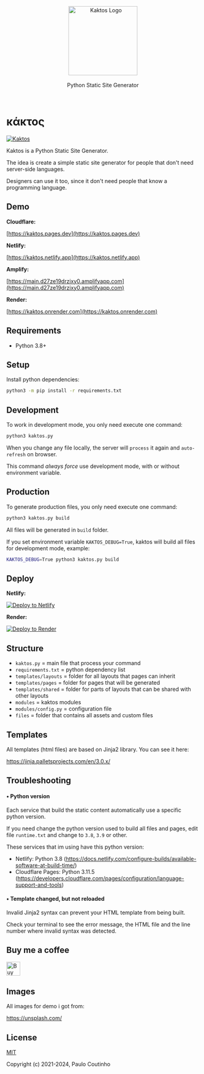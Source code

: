 <p align="center">
    <a href="https://github.com/paulocoutinhox/kaktos" target="_blank" rel="noopener noreferrer">
        <img width="180" src="extras/images/logo.png" alt="Kaktos Logo">
    </a>
    <br>
    <br>
    Python Static Site Generator
    <br>
</p>

<br>

# κάκτος

[![Kaktos](https://github.com/paulocoutinhox/kaktos/actions/workflows/build.yml/badge.svg)](https://github.com/paulocoutinhox/kaktos/actions/workflows/build.yml)

Kaktos is a Python Static Site Generator.

The idea is create a simple static site generator for people that don't need server-side languages.

Designers can use it too, since it don't need people that know a programming language.

## Demo

**Cloudflare:**

[https://kaktos.pages.dev](https://kaktos.pages.dev)

**Netlify:**

[https://kaktos.netlify.app](https://kaktos.netlify.app)

**Amplify:**

[https://main.d27ze19drzixy0.amplifyapp.com](https://main.d27ze19drzixy0.amplifyapp.com)

**Render:**

[https://kaktos.onrender.com](https://kaktos.onrender.com)

## Requirements

- Python 3.8+

## Setup

Install python dependencies:

```bash
python3 -m pip install -r requirements.txt
```

## Development

To work in development mode, you only need execute one command:

```bash
python3 kaktos.py
```

When you change any file locally, the server will `process` it again and `auto-refresh` on browser.

This command *always force* use development mode, with or without environment variable.

## Production

To generate production files, you only need execute one command:

```bash
python3 kaktos.py build
```

All files will be generated in `build` folder.

If you set environment variable `KAKTOS_DEBUG=True`, kaktos will build all files for development mode, example:

```bash
KAKTOS_DEBUG=True python3 kaktos.py build
```

## Deploy

**Netlify:**

[![Deploy to Netlify](https://www.netlify.com/img/deploy/button.svg)](https://app.netlify.com/start/deploy?repository=https://github.com/paulocoutinhox/kaktos)

**Render:**

[![Deploy to Render](https://render.com/images/deploy-to-render-button.svg)](https://render.com/deploy?repo=https://github.com/paulocoutinhox/kaktos/tree/render-support)

## Structure

- `kaktos.py` = main file that process your command
- `requirements.txt` = python dependency list
- `templates/layouts` = folder for all layouts that pages can inherit
- `templates/pages` = folder for pages that will be generated
- `templates/shared` = folder for parts of layouts that can be shared with other layouts
- `modules` = kaktos modules
- `modules/config.py` = configuration file
- `files` = folder that contains all assets and custom files

## Templates

All templates (html files) are based on Jinja2 library. You can see it here:

https://jinja.palletsprojects.com/en/3.0.x/

## Troubleshooting

#### **• Python version**

Each service that build the static content automatically use a specific python version.

If you need change the python version used to build all files and pages, edit file `runtime.txt` and change to `3.8`, `3.9` or other.

These services that im using have this python version:

- Netlify: Python 3.8 (https://docs.netlify.com/configure-builds/available-software-at-build-time/)
- Cloudflare Pages: Python 3.11.5 (https://developers.cloudflare.com/pages/configuration/language-support-and-tools)

#### **• Template changed, but not reloaded**

Invalid Jinja2 syntax can prevent your HTML template from being built.

Check your terminal to see the error message, the HTML file and the line number where invalid syntax was detected.

## Buy me a coffee

<a href='https://ko-fi.com/paulocoutinho' target='_blank'><img height='36' style='border:0px;height:36px;' src='https://az743702.vo.msecnd.net/cdn/kofi1.png?v=2' border='0' alt='Buy Me a Coffee at ko-fi.com' /></a>

## Images

All images for demo i got from:

https://unsplash.com/

## License

[MIT](http://opensource.org/licenses/MIT)

Copyright (c) 2021-2024, Paulo Coutinho
